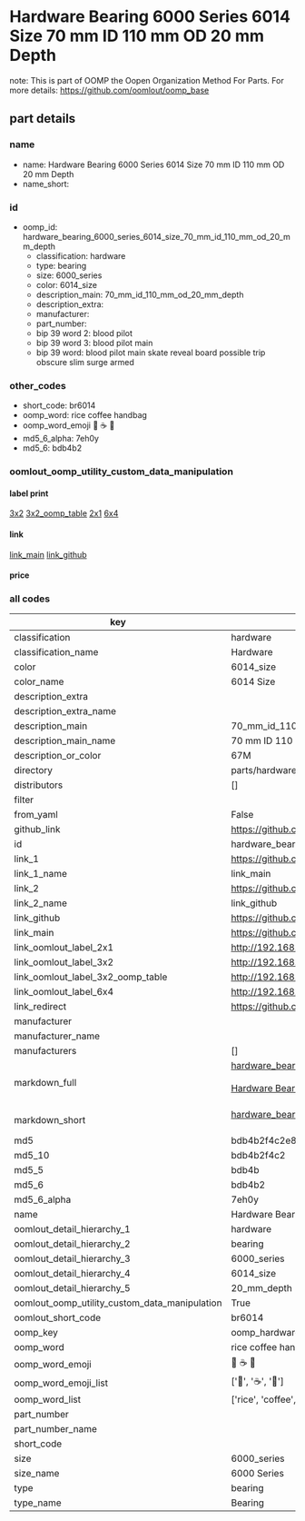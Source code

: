 # Hardware Bearing 6000 Series 6014 Size 70 mm ID 110 mm OD 20 mm Depth  

note: This is part of OOMP the Oopen Organization Method For Parts. For more details: https://github.com/oomlout/oomp_base

##  part details
  







### name
* name: Hardware Bearing 6000 Series 6014 Size 70 mm ID 110 mm OD 20 mm Depth
* name_short: 
### id
* oomp_id: hardware_bearing_6000_series_6014_size_70_mm_id_110_mm_od_20_mm_depth
  * classification: hardware
  * type: bearing
  * size: 6000_series
  * color: 6014_size
  * description_main: 70_mm_id_110_mm_od_20_mm_depth
  * description_extra: 
  * manufacturer: 
  * part_number: 
  * bip 39 word 2: blood pilot
  * bip 39 word 3: blood pilot main
  * bip 39 word: blood pilot main skate reveal board possible trip obscure slim surge armed

### other_codes
* short_code: br6014
* oomp_word: rice coffee handbag
* oomp_word_emoji :rice: :coffee: :handbag:
* md5_6_alpha: 7eh0y
* md5_6: bdb4b2






### oomlout_oomp_utility_custom_data_manipulation
#### label print
[3x2](http://192.168.1.245:1112/?label=oomp%207eh0y)
[3x2_oomp_table](http://192.168.1.108:1112/?label=oomp%207eh0y)
[2x1](http://192.168.1.242:1112/?label=oomp%207eh0y)
[6x4](http://192.168.1.55:1112/?label=oomp%207eh0y)    

#### link

[link_main](https://github.com/oomlout/oomlout_oomp_version_1_messy/tree/main/parts/hardware_bearing_6000_series_6014_size_70_mm_id_110_mm_od_20_mm_depth) [link_github](https://github.com/oomlout/oomlout_oomp_version_1_messy/tree/main/parts/hardware_bearing_6000_series_6014_size_70_mm_id_110_mm_od_20_mm_depth)                             

#### price







### all codes 
| key | value |  
| --- | --- |  
| classification | hardware |  
| classification_name | Hardware |  
| color | 6014_size |  
| color_name | 6014 Size |  
| description_extra |  |  
| description_extra_name |  |  
| description_main | 70_mm_id_110_mm_od_20_mm_depth |  
| description_main_name | 70 mm ID 110 mm OD 20 mm Depth |  
| description_or_color | 67M |  
| directory | parts/hardware_bearing_6000_series_6014_size_70_mm_id_110_mm_od_20_mm_depth |  
| distributors | [] |  
| filter |  |  
| from_yaml | False |  
| github_link | https://github.com/oomlout/oomlout_oomp_part_src/tree/main/parts/hardware_bearing_6000_series_6014_size_70_mm_id_110_mm_od_20_mm_depth |  
| id | hardware_bearing_6000_series_6014_size_70_mm_id_110_mm_od_20_mm_depth |  
| link_1 | https://github.com/oomlout/oomlout_oomp_version_1_messy/tree/main/parts/hardware_bearing_6000_series_6014_size_70_mm_id_110_mm_od_20_mm_depth |  
| link_1_name | link_main |  
| link_2 | https://github.com/oomlout/oomlout_oomp_version_1_messy/tree/main/parts/hardware_bearing_6000_series_6014_size_70_mm_id_110_mm_od_20_mm_depth |  
| link_2_name | link_github |  
| link_github | https://github.com/oomlout/oomlout_oomp_version_1_messy/tree/main/parts/hardware_bearing_6000_series_6014_size_70_mm_id_110_mm_od_20_mm_depth |  
| link_main | https://github.com/oomlout/oomlout_oomp_version_1_messy/tree/main/parts/hardware_bearing_6000_series_6014_size_70_mm_id_110_mm_od_20_mm_depth |  
| link_oomlout_label_2x1 | http://192.168.1.242:1112/?label=oomp%207eh0y |  
| link_oomlout_label_3x2 | http://192.168.1.245:1112/?label=oomp%207eh0y |  
| link_oomlout_label_3x2_oomp_table | http://192.168.1.108:1112/?label=oomp%207eh0y |  
| link_oomlout_label_6x4 | http://192.168.1.55:1112/?label=oomp%207eh0y |  
| link_redirect | https://github.com/oomlout/oomlout_oomp_version_1_messy/tree/main/parts/hardware_bearing_6000_series_6014_size_70_mm_id_110_mm_od_20_mm_depth |  
| manufacturer |  |  
| manufacturer_name |  |  
| manufacturers | [] |  
| markdown_full | [hardware_bearing_6000_series_6014_size_70_mm_id_110_mm_od_20_mm_depth](none)<br>[](none)<br>[Hardware Bearing 6000 Series 6014 Size 70 Mm Id 110 Mm Od 20 Mm Depth](none)<br><br> |  
| markdown_short | [hardware_bearing_6000_series_6014_size_70_mm_id_110_mm_od_20_mm_depth](none)<br><br> |  
| md5 | bdb4b2f4c2e8d51062dc3ca10ca938bf |  
| md5_10 | bdb4b2f4c2 |  
| md5_5 | bdb4b |  
| md5_6 | bdb4b2 |  
| md5_6_alpha | 7eh0y |  
| name | Hardware Bearing 6000 Series 6014 Size 70 mm ID 110 mm OD 20 mm Depth |  
| oomlout_detail_hierarchy_1 | hardware |  
| oomlout_detail_hierarchy_2 | bearing |  
| oomlout_detail_hierarchy_3 | 6000_series |  
| oomlout_detail_hierarchy_4 | 6014_size |  
| oomlout_detail_hierarchy_5 | 20_mm_depth |  
| oomlout_oomp_utility_custom_data_manipulation | True |  
| oomlout_short_code | br6014 |  
| oomp_key | oomp_hardware_bearing_6000_series_6014_size_70_mm_id_110_mm_od_20_mm_depth |  
| oomp_word | rice coffee handbag |  
| oomp_word_emoji | :rice: :coffee: :handbag: |  
| oomp_word_emoji_list | [':rice:', ':coffee:', ':handbag:'] |  
| oomp_word_list | ['rice', 'coffee', 'handbag'] |  
| part_number |  |  
| part_number_name |  |  
| short_code |  |  
| size | 6000_series |  
| size_name | 6000 Series |  
| type | bearing |  
| type_name | Bearing |  
